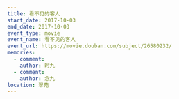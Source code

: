 ```yaml
---
title: 看不见的客人
start_date: 2017-10-03
end_date: 2017-10-03
event_type: movie
event_name: 看不见的客人
event_url: https://movie.douban.com/subject/26580232/
memories:
  - comment: 
    author: 时九
  - comment: 
    author: 念九  
location: 翠苑
---
```

